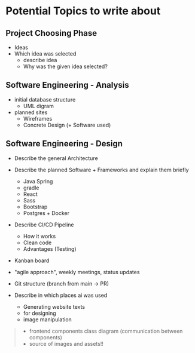 # Potential Topics to write about

## Project Choosing Phase

-   Ideas
-   Which idea was selected
    -   describe idea
    -   Why was the given idea selected?

## Software Engineering - Analysis

-   initial database structure
    -   UML digram
-   planned sites
    -   Wireframes
    -   Concrete Design (+ Software used)

## Software Engineering - Design

-   Describe the general Architecture

-   Describe the planned Software + Frameworks and explain them briefly

    -   Java Spring
    -   gradle
    -   React
    -   Sass
    -   Bootstrap
    -   Postgres + Docker

-   Describe CI/CD Pipeline

    -   How it works
    -   Clean code
    -   Advantages (Testing)

-   Kanban board
-   "agile approach", weekly meetings, status updates

-   Git structure (branch from main -> PR)

-   Describe in which places ai was used
    -   Generating website texts
    -   for designing
    -   image manipulation
> - frontend components class diagram (communication between components)
> - source of images and assets!!
